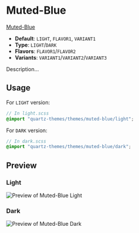 # Muted-Blue

[Muted-Blue](https://github.com/HasanTheSyrian)

- **Default**: `LIGHT`, `FLAVOR1`, `VARIANT1`
- **Type**: `LIGHT`/`DARK`
- **Flavors**: `FLAVOR1`/`FLAVOR2`
- **Variants**: `VARIANT1`/`VARIANT2`/`VARIANT3`

Description...

## Usage

For `LIGHT` version:

```scss
// In light.scss
@import "quartz-themes/themes/muted-blue/light";
```

For `DARK` version:

```scss
// In dark.scss
@import "quartz-themes/themes/muted-blue/dark";
```

## Preview

### Light

![Preview of Muted-Blue Light](preview-light.png)

### Dark

![Preview of Muted-Blue Dark](preview-dark.png)
